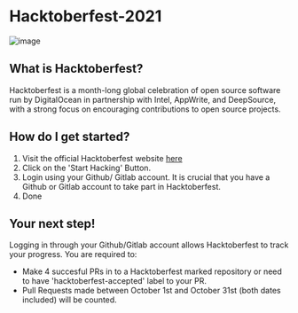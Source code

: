 # Hacktoberfest-2021
![image](https://user-images.githubusercontent.com/73515291/135740191-9b8f861b-1ac0-4a12-bb45-25582e63aaaa.png)
## What is Hacktoberfest?
Hacktoberfest is a month-long global celebration of open source software run by DigitalOcean in partnership with Intel, AppWrite, and DeepSource, with a strong focus on encouraging contributions to open source projects.
## How do I get started?
1. Visit the official Hacktoberfest website [here](https://hacktoberfest.digitalocean.com/)
2. Click on the 'Start Hacking' Button.
3. Login using your Github/ Gitlab account. It is crucial that you have a Github or Gitlab account to take part in Hacktoberfest.
4. Done
## Your next step!
Logging in through your Github/Gitlab account allows Hacktoberfest to track your progress. You are required to:

- Make 4 succesful PRs in to a Hacktoberfest marked repository or need to have 'hacktoberfest-accepted' label to your PR.
- Pull Requests made between October 1st and October 31st (both dates included) will be counted.
